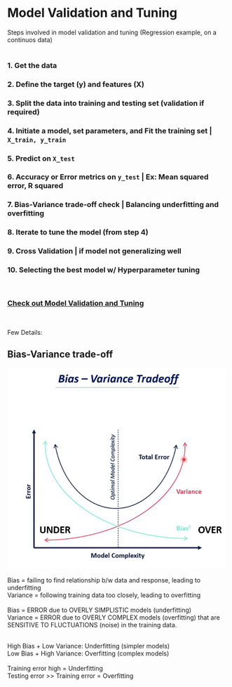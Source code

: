 # Model Validation and Tuning

Steps involved in model validation and tuning (Regression example, on a continuos data)<br/>
<br/>

### 1. Get the data
### 2. Define the target (y) and features (X)
### 3. Split the data into training and testing set (validation if required)
### 4. Initiate a model, set parameters, and Fit the training set | `X_train, y_train`
### 5. Predict on `X_test`
### 6. Accuracy or Error metrics on `y_test` | Ex: Mean squared error, R squared
### 7. Bias-Variance trade-off check | Balancing underfitting and overfitting
### 8. Iterate to tune the model (from step 4)
### 9. Cross Validation | if model not generalizing well
### 10. Selecting the best model w/ Hyperparameter tuning

<br/>

### [Check out Model Validation and Tuning](https://github.com/s1dewalker/Model_Validation/blob/main/Model_Validation.ipynb) 
<br/>

Few Details:

## Bias-Variance trade-off

<img src="sc/biasvariance.JPG" alt="Description" width="500">


Bias = failing to find relationship b/w data and response, leading to underfitting <br/>
Variance = following training data too closely, leading to overfitting <br/>
<br/>
Bias = ERROR due to OVERLY SIMPLISTIC models (underfitting)<br/>
Variance = ERROR due to OVERLY COMPLEX models (overfitting) that are SENSITIVE TO FLUCTUATIONS (noise) in the training data.<br/>
<br/>

High Bias + Low Variance: Underfitting (simpler models) <br/>
Low Bias + High Variance: Overfitting (complex models) <br/>
<br/>
Training error high = Underfitting <br/>
Testing error >> Training error = Overfitting <br/>



